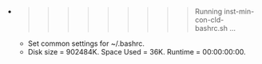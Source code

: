 * >>>>>>>>> Running inst-min-con-cld-bashrc.sh ...
  * Set common settings for ~/.bashrc.
  * Disk size = 902484K. Space Used = 36K. Runtime = 00:00:00:00.
